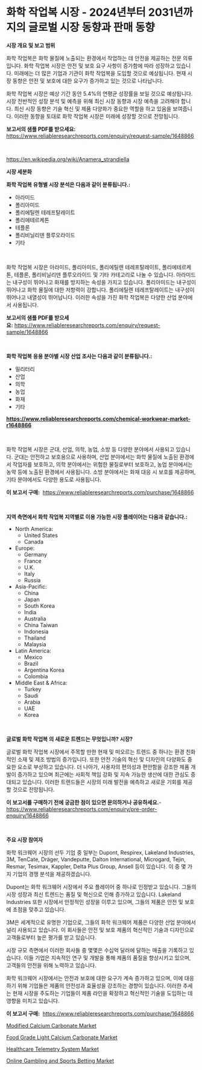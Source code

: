 <p><h1>화학 작업복 시장 - 2024년부터 2031년까지의 글로벌 시장 동향과 판매 동향</h1></p><p><strong>시장 개요 및 보고 범위</strong></p>
<p><p>화학 작업복은 화학 물질에 노출되는 환경에서 작업하는 데 안전을 제공하는 전문 의류입니다. 화학 작업복 시장은 안전 및 보호 요구 사항이 증가함에 따라 성장하고 있습니다. 미래에는 더 많은 기업과 기관이 화학 작업복을 도입할 것으로 예상됩니다. 현재 시장 동향은 안전 및 보호에 대한 요구가 증가하고 있는 것으로 나타납니다.</p><p>화학 작업복 시장은 예상 기간 동안 5.4%의 연평균 성장률을 보일 것으로 예상됩니다. 시장 전반적인 성장 분석 및 예측을 위해 최신 시장 동향과 시장 예측을 고려해야 합니다. 최신 시장 동향은 기술 혁신 및 제품 다양화가 중요한 역할을 하고 있음을 보여줍니다. 이러한 동향을 토대로 화학 작업복 시장은 미래에 성장할 것으로 전망됩니다.</p></p>
<p><strong>보고서의 샘플 PDF를 받으세요:</strong> <a href="https://www.reliableresearchreports.com/enquiry/request-sample/1648866">https://www.reliableresearchreports.com/enquiry/request-sample/1648866</a></p>
<p>&nbsp;</p>
<p><a href="https://en.wikipedia.org/wiki/Anamera_strandiella">https://en.wikipedia.org/wiki/Anamera_strandiella</a></p>
<p><strong>시장 세분화</strong></p>
<p><strong>화학 작업복 유형별 시장 분석은 다음과 같이 분류됩니다.:</strong></p>
<p><ul><li>아라미드</li><li>폴리아미드</li><li>폴리에틸렌 테레프탈레이트</li><li>폴리에테르케톤</li><li>테플론</li><li>폴리비닐리덴 플루오라이드</li><li>기타</li></ul></p>
<p>&nbsp;</p>
<p><p>화학 작업복 시장은 아라미드, 폴리아미드, 폴리에틸렌 테레프탈레이트, 폴리에테르케톤, 테플론, 폴리비닐리덴 플루오라이드 및 기타 카테고리로 나눌 수 있습니다. 아라미드는 내구성이 뛰어나고 화재를 방지하는 속성을 가지고 있습니다. 폴리아미드는 내구성이 뛰어나고 화학 물질에 대한 저항력이 강합니다. 폴리에틸렌 테레프탈레이트는 내구성이 뛰어나고 내열성이 뛰어납니다. 이러한 속성을 가진 화학 작업복은 다양한 산업 분야에서 사용됩니다.</p></p>
<p><strong>보고서의 샘플 PDF를 받으세요:</strong>&nbsp;<a href="https://www.reliableresearchreports.com/enquiry/request-sample/1648866">https://www.reliableresearchreports.com/enquiry/request-sample/1648866</a></p>
<p>&nbsp;</p>
<p><strong> 화학 작업복 응용 분야별 시장 산업 조사는 다음과 같이 분류됩니다.:</strong></p>
<p><ul><li>밀리터리</li><li>산업</li><li>의학</li><li>농업</li><li>화재</li><li>기타</li></ul></p>
<p><strong><a href="https://www.reliableresearchreports.com/chemical-workwear-market-r1648866">https://www.reliableresearchreports.com/chemical-workwear-market-r1648866</a></strong></p>
<p>&nbsp;</p>
<p><p>화학 작업복 시장은 군대, 산업, 의학, 농업, 소방 등 다양한 분야에서 사용되고 있습니다. 군대는 안전하고 보호용으로 사용하며, 산업 분야에서는 화학 물질에 노출된 환경에서 작업자를 보호하고, 의학 분야에서는 위험한 물질로부터 보호하고, 농업 분야에서는 농약 등에 노출된 환경에서 사용됩니다. 소방 분야에서는 화재 대응 시 보호를 제공하며, 기타 분야에서도 다양한 용도로 사용됩니다.</p></p>
<p><strong>이 보고서 구매:</strong>&nbsp; <a href="https://www.reliableresearchreports.com/purchase/1648866">https://www.reliableresearchreports.com/purchase/1648866</a></p>
<p>&nbsp;</p>
<p><strong>지역 측면에서 화학 작업복 지역별로 이용 가능한 시장 플레이어는 다음과 같습니다.:</strong></p>
<p><ul>
    <li>
        North America:
        <ul>
            <li>United States</li>
            <li>Canada</li>
        </ul>
    </li>
    <li>
        Europe:
        <ul>
            <li>Germany</li>
            <li>France</li>
            <li>U.K.</li>
            <li>Italy</li>
            <li>Russia</li>
        </ul>
    </li>
    <li>
        Asia-Pacific:
        <ul>
            <li>China</li>
            <li>Japan</li>
            <li>South Korea</li>
            <li>India</li>
            <li>Australia</li>
            <li>China Taiwan</li>
            <li>Indonesia</li>
            <li>Thailand</li>
            <li>Malaysia</li>
        </ul>
    </li>
    <li>
        Latin America:
        <ul>
            <li>Mexico</li>
            <li>Brazil</li>
            <li>Argentina Korea</li>
            <li>Colombia</li>
        </ul>
    </li>
    <li>
        Middle East & Africa:
        <ul>
            <li>Turkey</li>
            <li>Saudi</li>
            <li>Arabia</li>
            <li>UAE</li>
            <li>Korea</li>
        </ul>
    </li>
    </ul></p>
<p>&nbsp;</p>
<p><strong>글로벌 화학 작업복 의 새로운 트렌드는 무엇입니까? 시장?</strong></p>
<p><p>글로벌 화학 작업복 시장에서 주목할 만한 현재 및 떠오르는 트렌드 중 하나는 환경 친화적인 소재 및 제조 방법의 증가입니다. 또한 안전 기술의 혁신 및 디자인의 다양화도 중요한 요소로 부상하고 있습니다. 더 나아가, 사용자의 편의성과 편안함을 강조한 제품 개발이 증가하고 있으며 최근에는 사회적 책임 강화 및 지속 가능한 생산에 대한 관심도 증대되고 있습니다. 이러한 트렌드들은 시장의 미래 발전을 예측하고 새로운 기회를 제공할 것으로 전망됩니다.</p></p>
<p><strong>이 보고서를 구매하기 전에 궁금한 점이 있으면 문의하거나 공유하세요.</strong>- <a href="https://www.reliableresearchreports.com/enquiry/pre-order-enquiry/1648866">https://www.reliableresearchreports.com/enquiry/pre-order-enquiry/1648866</a></p>
<p>&nbsp;</p>
<p><strong>주요 시장 참여자</strong></p>
<p><p>화학 워크웨어 시장의 선두 기업 중 일부는 Dupont, Respirex, Lakeland Industries, 3M, TenCate, Dräger, Vandeputte, Dalton International, Microgard, Tejin, Resmar, Tesimax, Kappler, Delta Plus Group, Ansell 등이 있습니다. 이 중 몇 가지 기업의 경쟁 분석을 제공하겠습니다.</p><p>Dupont는 화학 워크웨어 시장에서 주요 플레이어 중 하나로 인정받고 있습니다. 그들의 시장 성장과 최신 트렌드는 품질 및 혁신으로 인해 증가하고 있습니다. Lakeland Industries 또한 시장에서 안정적인 성장을 이루고 있으며, 그들의 제품은 안전 및 보호에 초점을 맞추고 있습니다.</p><p>3M은 세계적으로 유명한 기업으로, 그들의 화학 워크웨어 제품은 다양한 산업 분야에서 널리 사용되고 있습니다. 이 회사들은 안전 및 보호 제품의 혁신적인 기술과 디자인으로 고객들로부터 높은 평가를 받고 있습니다.</p><p>시장 규모 측면에서 이러한 회사들 중 몇몇은 수십억 달러에 달하는 매출을 기록하고 있습니다. 이들 기업은 지속적인 연구 및 개발을 통해 제품의 품질을 향상시키고 있으며, 고객들의 안전을 위해 노력하고 있습니다.</p><p>화학 워크웨어 시장에서는 안전과 보호에 대한 요구가 계속 증가하고 있으며, 이에 대응하기 위해 기업들은 제품의 안전성과 효율성을 강조하는 경향이 있습니다. 이러한 추세는 현재 시장을 주도하는 기업들이 제품 라인을 확장하고 혁신적인 기술을 도입하는 데 영향을 미치고 있습니다.</p></p>
<p><strong>이 보고서 구매:</strong>&nbsp;&nbsp;<a href="https://www.reliableresearchreports.com/purchase/1648866">https://www.reliableresearchreports.com/purchase/1648866</a></p>
<p><p><a href="https://github.com/sowravmitra0/Market-Research-Report-List-1/blob/main/modified-calcium-carbonate-market.md">Modified Calcium Carbonate Market</a></p><p><a href="https://github.com/maesanjaya8/Market-Research-Report-List-1/blob/main/food-grade-light-calcium-carbonate-market.md">Food Grade Light Calcium Carbonate Market</a></p><p><a href="https://issuu.com/reportprime-2/docs/healthcare-telemetry-system-market-size-2030.pptx">Healthcare Telemetry System Market</a></p><p><a href="https://issuu.com/reportprime-2/docs/online-gambling-and-sports-betting-market-size-203">Online Gambling and Sports Betting Market</a></p></p>